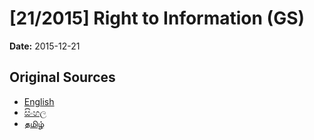 # [21/2015] Right to Information (GS)

**Date:** 2015-12-21

## Original Sources

- [English](https://documents.gov.lk/view/bills/2015/12/21-2015_E.pdf)
- [සිංහල](https://documents.gov.lk/view/bills/2015/12/21-2015_S.pdf)
- [தமிழ்](https://documents.gov.lk/view/bills/2015/12/21-2015_T.pdf)
